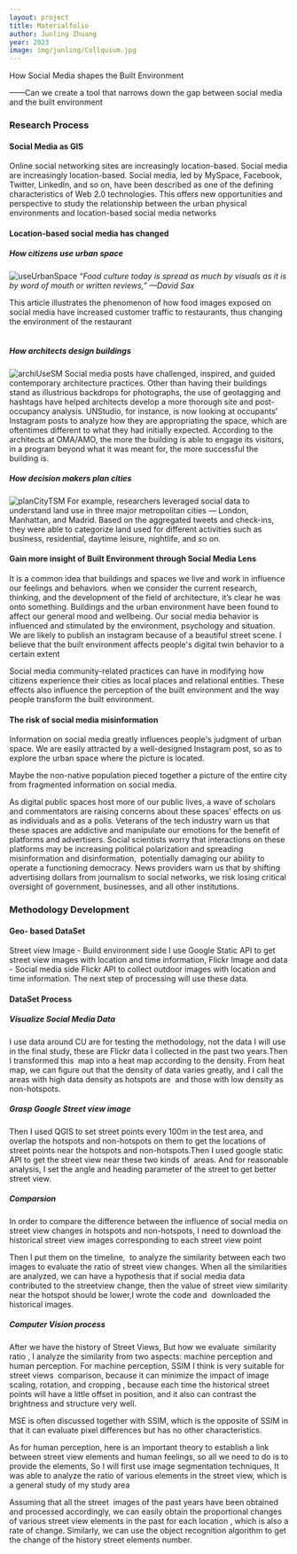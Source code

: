 ```yaml
---
layout: project
title: Materialfolio
author: Junling Zhuang
year: 2023
image: img/junling/Collquium.jpg
---
```


How Social Media shapes the Built Environment

——Can we create a tool that narrows down the gap between social media and the built environment

### **Research Process**

#### Social Media as GIS

Online social networking sites are increasingly location-based.
Social media are increasingly location-based. Social media, led by MySpace, Facebook, Twitter, LinkedIn, and so on, have been described as one of the defining characteristics of Web 2.0 technologies. This offers new opportunities and perspective to study the relationship between the urban physical environments and location-based social media networks

#### Location-based social media has changed

##### How citizens use urban space

![useUrbanSpace](/img/junling/useUrbanSpace.png)
_“Food culture today is spread as much by visuals as it is by word of mouth or written reviews,” —David Sax_

This article illustrates the phenomenon of how food images exposed on social media have increased customer traffic to restaurants, thus changing the environment of the restaurant<br><br>

##### How architects design buildings

![archiUseSM](/img/junling/archiUseSM.png)
Social media posts have challenged, inspired, and guided contemporary architecture practices. Other than having their buildings stand as illustrious backdrops for photographs, the use of geotagging and hashtags have helped architects develop a more thorough site and post-occupancy analysis. UNStudio, for instance, is now looking at occupants’ Instagram posts to analyze how they are appropriating the space, which are oftentimes different to what they had initially expected. According to the architects at OMA/AMO, the more the building is able to engage its visitors, in a program beyond what it was meant for, the more successful the building is.

##### How decision makers plan cities

![planCityTSM](/img/junling/planCityTSM.png)
For example, researchers leveraged social data to understand land use in three major metropolitan cities — London, Manhattan, and Madrid. Based on the aggregated tweets and check-ins, they were able to categorize land used for different activities such as business, residential, daytime leisure, nightlife, and so on.

#### Gain more insight of Built Environment through Social Media Lens

It is a common idea that buildings and spaces we live and work in influence our feelings and behaviors. when we consider the current research, thinking, and the development of the field of architecture, it’s clear he was onto something. Buildings and the urban environment have been found to affect our general mood and wellbeing. Our social media behavior is influenced and stimulated by the environment, psychology and situation. We are likely to publish an instagram because of a beautiful street scene. I believe that the built environment affects people's digital twin behavior to a certain extent

Social media community-related practices can have in modifying how citizens experience their cities as local places and relational entities. These effects also influence the perception of the built environment and the way people transform the built environment.

#### The risk of social media misinformation

Information on social media greatly influences people's judgment of urban space. We are easily attracted by a well-designed Instagram post, so as to explore the urban space where the picture is located.

Maybe the non-native population pieced together a picture of the entire city from fragmented information on social media.

As digital public spaces host more of our public lives, a wave of scholars and commentators are raising concerns about these spaces’ effects on us as individuals and as a polis. Veterans of the tech industry warn us that these spaces are addictive and manipulate our emotions for the benefit of platforms and advertisers. Social scientists worry that interactions on these platforms may be increasing political polarization and spreading misinformation and disinformation,  potentially damaging our ability to operate a functioning democracy. News providers warn us that by shifting advertising dollars from journalism to social networks, we risk losing critical oversight of government, businesses, and all other institutions.

### Methodology Development

#### Geo- based DataSet

Street view Image - Build environment side
I use Google Static API to get street view images with location and time information,
Flickr Image and data - Social media side
Flickr API to collect outdoor images with location and time information. The next step of processing will use these data.

#### DataSet Process

##### Visualize Social Media Data

I use data around CU are for testing the methodology, not the data I will use in the final study, these are Flickr data I collected in the past two years.Then I transformed this  map into a heat map according to the density. From heat map, we can figure out that the density of data varies greatly, and I call the areas with high data density as hotspots are  and those with low density as non-hotspots.

##### Grasp Google Street view image

Then I used QGIS to set street points every 100m in the test area, and overlap the hotspots and non-hotspots on them to get the locations of street points near the hotspots and non-hotspots.Then I used google static API to get the street view near these two kinds of  areas. And for reasonable analysis, I set the angle and heading parameter of the street to get better street view.

##### Comparsion

In order to compare the difference between the influence of social media on street view changes in hotspots and non-hotspots, I need to download the historical street view images corresponding to each street view point

Then I put them on the timeline,  to analyze the similarity between each two images to evaluate the ratio of street view changes. When all the similarities are analyzed, we can have a hypothesis that if social media data contributed to the streetview change, then the value of street view similarity near the hotspot should be lower,I wrote the code and  downloaded the historical images.

##### Computer Vision process

After we have the history of Street Views, But how we evaluate  similarity ratio , I analyze the similarity from two aspects: machine perception and human perception. For machine perception, SSIM I think is very suitable for street views  comparison, because it can minimize the impact of image scaling, rotation, and cropping , because each time the historical street points will have a little offset in position, and it also can contrast the brightness and structure very well.

MSE is often discussed together with SSIM, which is the opposite of SSIM in that it can evaluate pixel differences but has no other characteristics.

As for human perception, here is an important theory to establish a link between street view elements and human feelings, so all we need to do is to provide the elements, So I will first use image segmentation techniques, It was able to analyze the ratio of various elements in the street view, which is a general study of my study area

Assuming that all the street  images of the past years have been obtained and processed accordingly, we can easily obtain the proportional changes of various street view elements in the past for each location , which is also a rate of change. Similarly, we can use the object recognition algorithm to get the change of the history street elements number.
